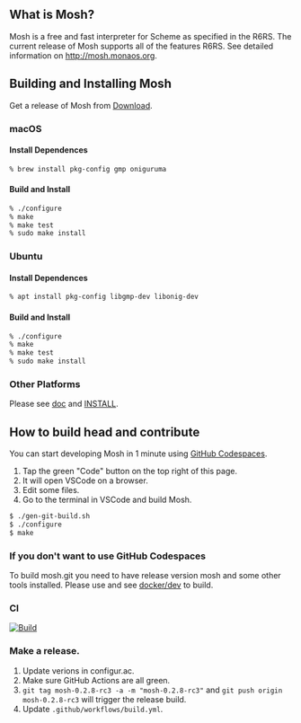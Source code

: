 ## What is Mosh?
Mosh is a free and fast interpreter for Scheme as specified in the R6RS.
The current release of Mosh supports all of the features R6RS.
See detailed information on http://mosh.monaos.org.

## Building and Installing Mosh
Get a release of Mosh from [Download](https://github.com/higepon/mosh/releases).

### macOS
#### Install Dependences
```sh
% brew install pkg-config gmp oniguruma
```

#### Build and Install
```sh
% ./configure
% make
% make test
% sudo make install
```

### Ubuntu

#### Install Dependences
```sh
% apt install pkg-config libgmp-dev libonig-dev
```

#### Build and Install
```sh
% ./configure
% make
% make test
% sudo make install
```

### Other Platforms
Please see [doc](https://github.com/higepon/mosh/tree/master/doc) and [INSTALL](https://github.com/higepon/mosh/blob/master/INSTALL).

## How to build head and contribute
You can start developing Mosh in 1 minute using [GitHub Codespaces](https://docs.github.com/en/codespaces).


1. Tap the green "Code" button on the top right of this page.
1. It will open VSCode on a browser.
1. Edit some files.
1. Go to the terminal in VSCode and build Mosh.
```sh
$ ./gen-git-build.sh 
$ ./configure
$ make
```
### If you don't want to use GitHub Codespaces
To build mosh.git you need to have release version mosh and some other tools installed. Please use and see [docker/dev](https://github.com/higepon/mosh/tree/master/docker/) to build.

### CI
[![Build](https://github.com/higepon/mosh/actions/workflows/build.yml/badge.svg)](https://github.com/higepon/mosh/actions/workflows/build.yml)

### Make a release.
1. Update verions in configur.ac.
1. Make sure GitHub Actions are all green.
1. ```git tag mosh-0.2.8-rc3 -a -m "mosh-0.2.8-rc3"``` and ```git push origin mosh-0.2.8-rc3``` will trigger the release build.
1. Update ```.github/workflows/build.yml```.
